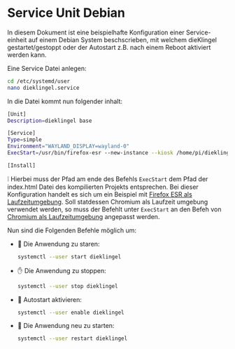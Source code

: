 # Service Unit Debian

In diesem Dokument ist eine beispielhafte Konfiguration einer Service-einheit auf einem
Debian System beschscrieben, mit welchem dieKlingel gestartet/gestoppt oder der Autostart
z.B. nach einem Reboot aktiviert werden kann.

Eine Service Datei anlegen:

```bash
cd /etc/systemd/user
nano dieklingel.service
```

In die Datei kommt nun folgender inhalt:

```bash
[Unit]
Description=dieklingel base

[Service]
Type=simple
Environment="WAYLAND_DISPLAY=wayland-0"
ExecStart=/usr/bin/firefox-esr --new-instance --kiosk /home/pi/dieklingel_base/build/web/index.html

[Install]
```

❕ Hierbei muss der Pfad am ende des Befehls `ExecStart` dem Pfad der index.html
Datei des kompilierten Projekts entsprechen. Bei dieser Konfiguration handelt
es sich um ein Beispiel mit
[Firefox ESR als Laufzeitumgebung](firefox-runtime.md). Soll statdessen
Chromium als Laufzeit umgebung verwendet werden, so muss der Befehlt unter
`ExecStart` an den Befeh von
[Chromium  als Laufzeitumgebung](chromium-runtime.md) angepasst werden.

Nun sind die Folgenden Befehle möglich um:

* 🚀 Die Anwendung zu staren:

    ```bash
    systemctl --user start dieklingel
    ```

* ✋ Die Anwendung zu stoppen:

    ```bash
    systemctl --user stop dieklingel
    ```

* 🚗 Autostart aktivieren:

    ```bash
    systemctl --user enable dieklingel
    ```

* 🔄 Die Anwendung neu zu starten:

    ```bash
    systemctl --user restart dieklingel
    ````
